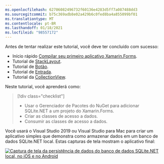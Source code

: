 ```yaml
---
ms.openlocfilehash: 62706082496732f60136e4283d5ff7a087488dd3
ms.sourcegitcommit: b75c369adb8e02a429b6c0fed8ba4a855099bf01
ms.translationtype: MT
ms.contentlocale: pt-BR
ms.lasthandoff: 01/18/2021
ms.locfileid: "98557172"
---
```

Antes de tentar realizar este tutorial, você deve ter concluído com sucesso:

- Início rápido [Compilar seu primeiro aplicativo Xamarin.Forms](~/get-started/first-app/index.md).
- Tutorial de [StackLayout](~/get-started/tutorials/stacklayout/index.yml).
- Tutorial de [Botão](~/get-started/tutorials/button/index.yml).
- Tutorial de [Entrada](~/get-started/tutorials/entry/index.yml).
- Tutorial da [CollectionView](~/get-started/tutorials/collectionview/index.yml).

Neste tutorial, você aprenderá como:

> [!div class="checklist"]
>
> - Usar o Gerenciador de Pacotes do NuGet para adicionar SQLite.NET a um projeto do Xamarin.Forms.
> - Criar as classes de acesso a dados.
> - Consumir as classes de acesso a dados.

Você usará o Visual Studio 2019 ou Visual Studio para Mac para criar um aplicativo simples que demonstra como armazenar dados em um banco de dados SQLite.NET local. Estas capturas de tela mostram o aplicativo final:

[![Captura de tela da persistência de dados do banco de dados SQLite.NET local, no iOS e no Android](../images/consume-data-access-classes-reduced.png "Persistência de dados do banco de dados local")](../images/consume-data-access-classes-large.png#lightbox "Persistência de dados do banco de dados local")
